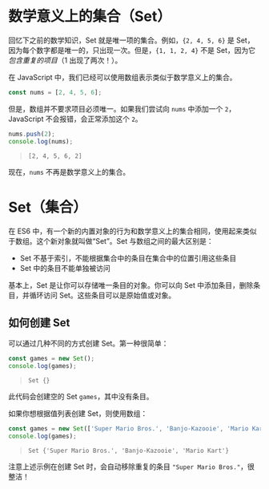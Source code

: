 # 数学意义上的集合（Set）

回忆下之前的数学知识，Set 就是唯一项的集合。例如，`{2, 4, 5, 6}` 是 Set，因为每个数字都是唯一的，只出现一次。但是，`{1, 1, 2, 4}` 不是 Set，因为它*包含重复的项目*（1 出现了两次！）。

在 JavaScript 中，我们已经可以使用数组表示类似于数学意义上的集合。

```js
const nums = [2, 4, 5, 6];
```

但是，数组并不要求项目必须唯一。如果我们尝试向 `nums` 中添加一个 `2`，JavaScript 不会报错，会正常添加这个 `2`。

```js
nums.push(2);
console.log(nums);
```

> ```
> [2, 4, 5, 6, 2]
> ```

现在，`nums` 不再是数学意义上的集合。



# Set（集合）

在 ES6 中，有一个新的内置对象的行为和数学意义上的集合相同，使用起来类似于数组。这个新对象就叫做“Set”。Set 与数组之间的最大区别是：

- Set 不基于索引，不能根据集合中的条目在集合中的位置引用这些条目
- Set 中的条目不能单独被访问

基本上，Set 是让你可以存储唯一条目的对象。你可以向 Set 中添加条目，删除条目，并循环访问 Set。这些条目可以是原始值或对象。

## 如何创建 Set

可以通过几种不同的方式创建 Set。第一种很简单：

```js
const games = new Set();
console.log(games);
```

> ```
> Set {}
> ```

此代码会创建空的 Set `games`，其中没有条目。

如果你想根据值列表创建 Set，则使用数组：

```js
const games = new Set(['Super Mario Bros.', 'Banjo-Kazooie', 'Mario Kart', 'Super Mario Bros.']);
console.log(games);
```

> ```
> Set {'Super Mario Bros.', 'Banjo-Kazooie', 'Mario Kart'}
> ```

注意上述示例在创建 Set 时，会自动移除重复的条目 `"Super Mario Bros."`，很整洁！